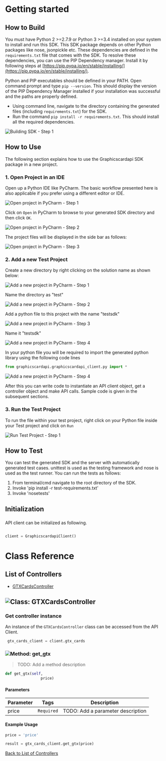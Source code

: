 # Getting started

## How to Build


You must have Python 2 >=2.7.9 or Python 3 >=3.4 installed on your system to install and run this SDK. This SDK package depends on other Python packages like nose, jsonpickle etc. 
These dependencies are defined in the ```requirements.txt``` file that comes with the SDK.
To resolve these dependencies, you can use the PIP Dependency manager. Install it by following steps at [https://pip.pypa.io/en/stable/installing/](https://pip.pypa.io/en/stable/installing/).

Python and PIP executables should be defined in your PATH. Open command prompt and type ```pip --version```.
This should display the version of the PIP Dependency Manager installed if your installation was successful and the paths are properly defined.

* Using command line, navigate to the directory containing the generated files (including ```requirements.txt```) for the SDK.
* Run the command ```pip install -r requirements.txt```. This should install all the required dependencies.

![Building SDK - Step 1](https://apidocs.io/illustration/python?step=installDependencies&workspaceFolder=Graphics%20Card%20API-Python)


## How to Use

The following section explains how to use the Graphicscardapi SDK package in a new project.

### 1. Open Project in an IDE

Open up a Python IDE like PyCharm. The basic workflow presented here is also applicable if you prefer using a different editor or IDE.

![Open project in PyCharm - Step 1](https://apidocs.io/illustration/python?step=pyCharm)

Click on ```Open``` in PyCharm to browse to your generated SDK directory and then click ```OK```.

![Open project in PyCharm - Step 2](https://apidocs.io/illustration/python?step=openProject0&workspaceFolder=Graphics%20Card%20API-Python)     

The project files will be displayed in the side bar as follows:

![Open project in PyCharm - Step 3](https://apidocs.io/illustration/python?step=openProject1&workspaceFolder=Graphics%20Card%20API-Python&projectName=graphicscardapi)     

### 2. Add a new Test Project

Create a new directory by right clicking on the solution name as shown below:

![Add a new project in PyCharm - Step 1](https://apidocs.io/illustration/python?step=createDirectory&workspaceFolder=Graphics%20Card%20API-Python&projectName=graphicscardapi)

Name the directory as "test"

![Add a new project in PyCharm - Step 2](https://apidocs.io/illustration/python?step=nameDirectory)
   
Add a python file to this project with the name "testsdk"

![Add a new project in PyCharm - Step 3](https://apidocs.io/illustration/python?step=createFile&workspaceFolder=Graphics%20Card%20API-Python&projectName=graphicscardapi)

Name it "testsdk"

![Add a new project in PyCharm - Step 4](https://apidocs.io/illustration/python?step=nameFile)

In your python file you will be required to import the generated python library using the following code lines

```Python
from graphicscardapi.graphicscardapi_client.py import *
```

![Add a new project in PyCharm - Step 4](https://apidocs.io/illustration/python?step=projectFiles&workspaceFolder=Graphics%20Card%20API-Python&libraryName=graphicscardapi.graphicscardapi_client.py&projectName=graphicscardapi)

After this you can write code to instantiate an API client object, get a controller object and  make API calls. Sample code is given in the subsequent sections.

### 3. Run the Test Project

To run the file within your test project, right click on your Python file inside your Test project and click on ```Run```

![Run Test Project - Step 1](https://apidocs.io/illustration/python?step=runProject&workspaceFolder=Graphics%20Card%20API-Python&libraryName=graphicscardapi.graphicscardapi_client.py&projectName=graphicscardapi)


## How to Test

You can test the generated SDK and the server with automatically generated test
cases. unittest is used as the testing framework and nose is used as the test
runner. You can run the tests as follows:

  1. From terminal/cmd navigate to the root directory of the SDK.
  2. Invoke 'pip install -r test-requirements.txt'
  3. Invoke 'nosetests'

## Initialization

### 

API client can be initialized as following.

```python

client = GraphicscardapiClient()
```

# Class Reference

## <a name="list_of_controllers"></a>List of Controllers

* [GTXCardsController](#gtx_cards_controller)

## <a name="gtx_cards_controller"></a>![Class: ](https://apidocs.io/img/class.png ".GTXCardsController") GTXCardsController

### Get controller instance

An instance of the ``` GTXCardsController ``` class can be accessed from the API Client.

```python
 gtx_cards_client = client.gtx_cards
```

### <a name="get_gtx"></a>![Method: ](https://apidocs.io/img/method.png ".GTXCardsController.get_gtx") get_gtx

> TODO: Add a method description

```python
def get_gtx(self,
                price)
```

#### Parameters

| Parameter | Tags | Description |
|-----------|------|-------------|
| price |  ``` Required ```  | TODO: Add a parameter description |



#### Example Usage

```python
price = 'price'

result = gtx_cards_client.get_gtx(price)

```


[Back to List of Controllers](#list_of_controllers)



